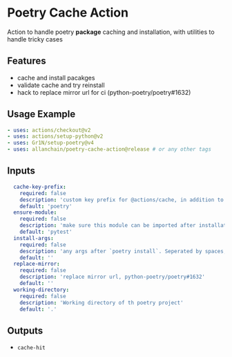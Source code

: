 # Poetry Cache Action

Action to handle poetry **package** caching and installation, with utilities to handle tricky cases

## Features

- cache and install pacakges
- validate cache and try reinstall
- hack to replace mirror url for ci (python-poetry/poetry#1632)

## Usage Example

```yaml
- uses: actions/checkout@v2
- uses: actions/setup-python@v2
- uses: Gr1N/setup-poetry@v4
- uses: allanchain/poetry-cache-action@release # or any other tags
```

## Inputs

```yaml
  cache-key-prefix:
    required: false
    description: 'custom key prefix for @actions/cache, in addition to platform and poetry version'
    default: 'poetry'
  ensure-module:
    required: false
    description: 'make sure this module can be imported after installation, default pytest'
    default: 'pytest'
  install-args:
    required: false
    description: 'any args after `poetry install`. Seperated by spaces, as normally do in command line'
    default: ''
  replace-mirror:
    required: false
    description: 'replace mirror url, python-poetry/poetry#1632'
    default: ''
  working-directory:
    required: false
    description: 'Working directory of th poetry project'
    default: '.'
```

## Outputs

- `cache-hit`
